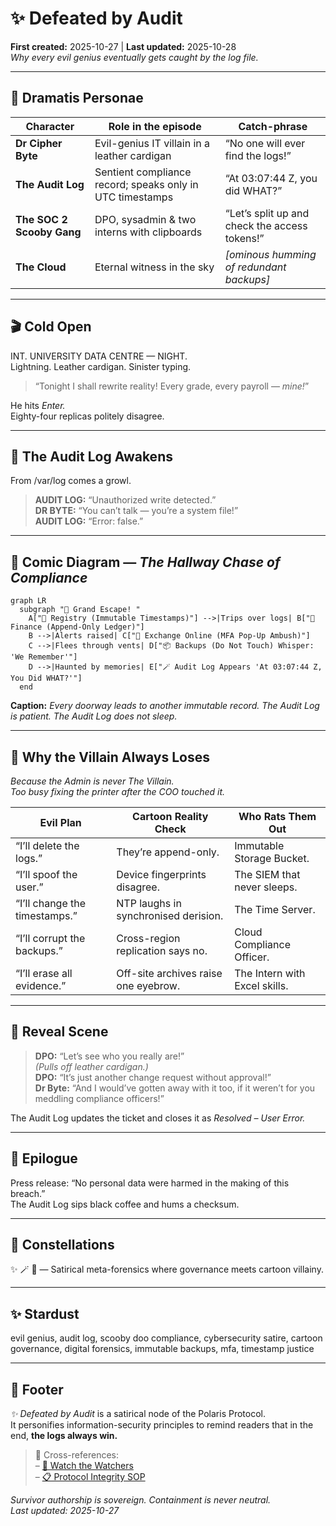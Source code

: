 # ✨ Defeated by Audit  
**First created:** 2025-10-27 | **Last updated:** 2025-10-28  
*Why every evil genius eventually gets caught by the log file.*

---

## 💄 Dramatis Personae  

| Character | Role in the episode | Catch-phrase |
|------------|--------------------|---------------|
| **Dr Cipher Byte** | Evil-genius IT villain in a leather cardigan | “No one will ever find the logs!” |
| **The Audit Log** | Sentient compliance record; speaks only in UTC timestamps | “At 03:07:44 Z, you did WHAT?” |
| **The SOC 2 Scooby Gang** | DPO, sysadmin & two interns with clipboards | “Let’s split up and check the access tokens!” |
| **The Cloud** | Eternal witness in the sky | *[ominous humming of redundant backups]* |

---

## 🎬 Cold Open  

INT. UNIVERSITY DATA CENTRE — NIGHT.  
Lightning. Leather cardigan. Sinister typing.  
> “Tonight I shall rewrite reality! Every grade, every payroll — *mine!*”  

He hits *Enter.*   
Eighty-four replicas politely disagree.

---

## 💾 The Audit Log Awakens  

From /var/log comes a growl.  
> **AUDIT LOG:** “Unauthorized write detected.”  
> **DR BYTE:** “You can’t talk — you’re a system file!”  
> **AUDIT LOG:** “Error: false.”  

---

## 🦑 Comic Diagram — *The Hallway Chase of Compliance*  

```mermaid
graph LR
  subgraph "👾 Grand Escape! "
    A["🏫 Registry (Immutable Timestamps)"] -->|Trips over logs| B["💸 Finance (Append-Only Ledger)"]
    B -->|Alerts raised| C["📧 Exchange Online (MFA Pop-Up Ambush)"]
    C -->|Flees through vents| D["📦 Backups (Do Not Touch) Whisper: 'We Remember'"]
    D -->|Haunted by memories| E["🪄 Audit Log Appears 'At 03:07:44 Z, You Did WHAT?'"]
  end

```

**Caption:** *Every doorway leads to another immutable record. The Audit Log is patient. The Audit Log does not sleep.*

---

## 👻 Why the Villain Always Loses  

*Because the Admin is never The Villain.*  
*Too busy fixing the printer after the COO touched it.*

| Evil Plan | Cartoon Reality Check | Who Rats Them Out |
|------------|----------------------|-------------------|
| “I’ll delete the logs.” | They’re append-only. | Immutable Storage Bucket. |
| “I’ll spoof the user.” | Device fingerprints disagree. | The SIEM that never sleeps. |
| “I’ll change the timestamps.” | NTP laughs in synchronised derision. | The Time Server. |
| “I’ll corrupt the backups.” | Cross-region replication says no. | Cloud Compliance Officer. |
| “I’ll erase all evidence.” | Off-site archives raise one eyebrow. | The Intern with Excel skills. |

---

## 🧠 Reveal Scene  

> **DPO:** “Let’s see who you really are!”  
> *(Pulls off leather cardigan.)*  
> **DPO:** “It’s just another change request without approval!”  
> **Dr Byte:** “And I would’ve gotten away with it too, if it weren’t for you meddling compliance officers!”  

The Audit Log updates the ticket and closes it as *Resolved – User Error.*

---

## 🌈 Epilogue  

Press release: “No personal data were harmed in the making of this breach.”  
The Audit Log sips black coffee and hums a checksum.

---

## 🌌 Constellations  
✨ 🪄 🧾 — Satirical meta-forensics where governance meets cartoon villainy.  

---

## ✨ Stardust  
evil genius, audit log, scooby doo compliance, cybersecurity satire, cartoon governance, digital forensics, immutable backups, mfa, timestamp justice  

---

## 🏮 Footer  

*✨ Defeated by Audit* is a satirical node of the Polaris Protocol.  
It personifies information-security principles to remind readers that in the end, **the logs always win.**

> 📡 Cross-references:  
> – [🧿 Watch the Watchers](../Big_Picture_Protocols/🪄_Expression_Of_Norms/🧿_Watch_The_Watchers/)  
> – [📋 Protocol Integrity SOP](../Polaris_Nest/protocol_integrity_sop.md)  

*Survivor authorship is sovereign. Containment is never neutral.*  
_Last updated: 2025-10-27_
